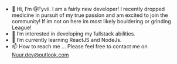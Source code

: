 - 👋 Hi, I’m @Fyvii. I am a fairly new developer! I recently dropped medicine in pursuit of my true passion and am excited to join the community! If im not on here im most likely bouldering or grinding League!
- 👀 I’m interested in developing my fullstack abilities.
- 🌱 I’m currently learning ReactJS and NodeJs.
- 📫 How to reach me ... Please feel free to contact me on Nuur.dev@outlook.com

<!---
Fyvii/Fyvii is a ✨ special ✨ repository because its `README.md` (this file) appears on your GitHub profile.
You can click the Preview link to take a look at your changes.
--->
